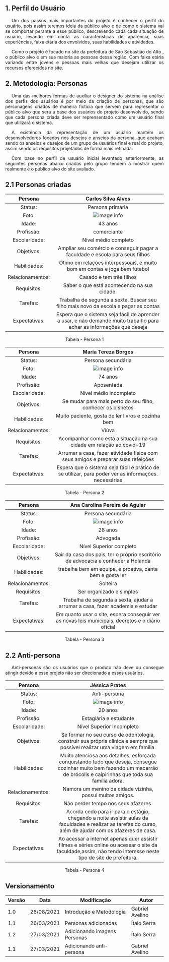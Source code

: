 ## 1. Perfil do Usuário

<p style="text-indent: 20px; text-align: justify">
Um dos passos mais importantes do projeto é conhecer o perfil do usuário, pois assim teremos ideia da público alvo e de como o sistema vai se comportar perante a esse público, descrevendo cada cada situação de usuário, levando em conta as características de aparência, suas experiências, faixa etária dos envolvidos, suas habilidades e atividades.
</p>



<p style="text-indent: 20px; text-align: justify">
Como o projeto é focado no site da <a>prefeitura de São Sebastião do Alto </a>, o público alvo é em sua maioria as pessoas dessa região. Com faixa etária variando entre jovens e pessoas mais velhas que desejam utilizar os recursos oferecidos no site. 
</p>


## 2. Metodologia: Personas

<p style="text-indent: 20px; text-align: justify">
Uma das melhores formas de auxiliar o designer do sistema na análise dos perfis dos usuários é por meio da criação de personas, que são personagens criados de maneira fictícia que servem para representar o público alvo que será a base dos usuários do projeto desenvolvido, sendo que cada persona criada deve ser reprensentado como um usuário final que utilizará o sistema.
</p>

<p style="text-indent: 20px; text-align: justify">
A existência da representação de um usuário mantém os desenvolvedores focados nos desejos e anseios da persona, que acabam sendo os anseios e desejos de um grupo de usuários final e real do projeto, assim sendo os requisitos projetados  de forma mais refinada.
</p>

<p style="text-indent: 20px; text-align: justify">
Com base no perfil de usuário inicial levantado anteriormente, as seguintes personas abaixo criadas pelo grupo tendem a mostrar quem realmente é o público alvo do site avaliado.

## 2.1 Personas criadas

|Persona| Carlos Silva Alves|
| :----: | :--------------------------------------: |
|Status: |Persona primária
|Foto: | ![image info](../../assets/img/IHC_comerciante.jpg)
|Idade: |43 anos |
|Profissão: |comerciante| 
|Escolaridade:|Nível médio completo |
|Objetivos:|Ampliar seu comércio e conseguir pagar a faculdade e escola para seus filhos |
|Habilidades:|Ótimo em relações interpessoais, é muito bom em contas e joga bem futebol| 
|Relacionamentos:| Casado e tem três filhos| 
|Requisitos:| Saber o que está acontecendo na sua cidade. |
|Tarefas: |Trabalha de segunda a sexta, Buscar seu filho mais novo da escola e pagar as contas |
|Expectativas:|Espera que o sistema seja fácil de aprender a usar, e não demande muito trabalho para achar as informações que deseja|

<center>
<figcaption> Tabela - Persona 1</figcaption>
</center>

|Persona| Maria Tereza Borges| 
| :----: | :--------------------------------------: | 
|Status: |Persona secundária |
|Foto: | ![image info](../../assets/img/IHC_viuva.jpg)
|Idade: |74 anos | 
|Profissão: |Aposentada|  
|Escolaridade:|Nível médio incompleto | 
|Objetivos:| Se mudar para mais perto do seu filho, conhecer os bisnetos | 
|Habilidades:|Muito paciente, gosta de ler livros e cozinha bem|  
|Relacionamentos:| Viúva|  
|Requisitos:| Acompanhar como está a situação na sua cidade em relação ao covid-19 | 
|Tarefas: |Arrumar a casa, fazer atividade física com seus amigos e preparar suas refeições| 
|Expectativas:|Espera que o sistema seja fácil e prático de se utilizar, para poder ver as informações. necessárias| 

<center>
<figcaption> Tabela - Persona 2</figcaption>
</center>

|Persona| Ana Carolina Pereira de Aguiar| 
| :----: | :--------------------------------------: | 
|Status: |Persona secundária 
|Foto: | ![image info](../../assets/img/IHC_advogada.jpg)
|Idade: |28 anos | 
|Profissão: |Advogada|  
|Escolaridade:|Nível Superior completo | 
|Objetivos:| Sair da casa dos pais, ter o próprio escritório de advocacia e conhecer a Holanda | 
|Habilidades:|trabalha bem em equipe, é proativa, canta bem e gosta ler|  
|Relacionamentos:| Solteira|  
|Requisitos:| Ser organizado e simples | 
|Tarefas: |Trabalha de segunda a sexta, ajudar a arrumar a casa, fazer academia e estudar| 
|Expectativas:| Em quanto usar o site, espera conseguir ver as novas leis municipais, decretos e o diário oficial| 

<center>
<figcaption> Tabela - Persona 3</figcaption>
</center>

## 2.2 Anti-persona

<p style="text-indent: 20px; text-align: justify">  
Anti-personas são os usuários que o produto não deve ou consegue atingir devido a esse projeto não ser direcionado a esses usuários.</p>

| Persona | Jéssica Prates |
| :----: | :--------------------------------------: |
| <a>Status:</a> | Anti-persona |
| <a>Foto:</a> | ![image info](../../assets/img/antipersona.jpeg) |
| <a>Idade:</a> | 20 anos |
| <a>Profissão:</a> | Estagiária e estudante |
| <a>Escolaridade:</a> | Nível Superior Incompleto |
| <a>Objetivos:</a> |  Se formar no seu curso de odontologia, construir sua própria clínica e sempre que possível realizar uma viagem em família. |
| <a>Habilidades:</a> |  Muito atenciosa aos detalhes, esforçada conquistando tudo que deseja, consegue cozinhar muito bem fazendo um macarrão de brócolis e caipirinhas que toda sua família adora. |
| <a>Relacionamentos:</a> | Namora um menino da cidade vizinha, possui muitos amigos. |
| <a>Requisitos:</a> | Não perder tempo nos seus afazeres. |
| <a>Tarefas:</a> | Acorda cedo para ir para o estágio, chegando a noite assistir aulas da faculdades e realizar as tarefas do curso, além de ajudar com os afazeres de casa. |
|<a>Expectativas:</a> | Ao acessar a internet apenas quer assistir filmes e séries online ou acessar o site da faculdade,assim, não tendo interesse neste tipo de site de prefeitura.  |

<center>
<figcaption> Tabela - Persona 4 </figcaption>
</center>

## Versionamento

| Versão | Data | Modificação | Autor |
|--|--|--|--|
| 1.0 | 26/08/2021 | Introdução e Metodologia |  Gabriel Avelino |
| 1.1 | 26/03/2021 | Personas adicionadas | Ítalo Serra |
| 1.2 | 27/03/2021 | Adicionando imagens Personas | Ítalo Serra |
| 1.1 | 27/03/2021 | Adicionando anti-persona | Gabriel Avelino |